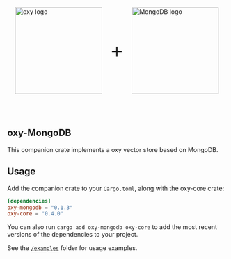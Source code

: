 

<div style="display: flex; align-items: center; justify-content: center;">
    <picture>
        <source media="(prefers-color-scheme: dark)" srcset="../img/oxy_logo_dark.svg">
        <source media="(prefers-color-scheme: light)" srcset="../img/oxy_logo.svg">
        <img src="../img/oxy_logo.svg" width="200" alt="oxy logo">
    </picture>
    <span style="font-size: 48px; margin: 0 20px; font-weight: regular; font-family: Open Sans, sans-serif;"> + </span>
    <picture>
        <source media="(prefers-color-scheme: dark)" srcset="https://companieslogo.com/img/ooxy/MDB_BIG.D-96d632a9.png?t=1720244492">
        <source media="(prefers-color-scheme: light)" srcset="https://cdn.iconscout.com/icon/free/png-256/free-mongodb-logo-icon-download-in-svg-png-gif-file-formats--wordmark-programming-langugae-freebies-pack-logos-icons-1175140.png?f=webp&w=256">
        <img src="https://cdn.iconscout.com/icon/free/png-256/free-mongodb-logo-icon-download-in-svg-png-gif-file-formats--wordmark-programming-langugae-freebies-pack-logos-icons-1175140.png?f=webp&w=256" width="200" alt="MongoDB logo">
    </picture>
</div>

<br><br>

## oxy-MongoDB
This companion crate implements a oxy vector store based on MongoDB.

## Usage

Add the companion crate to your `Cargo.toml`, along with the oxy-core crate:

```toml
[dependencies]
oxy-mongodb = "0.1.3"
oxy-core = "0.4.0"
```

You can also run `cargo add oxy-mongodb oxy-core` to add the most recent versions of the dependencies to your project.

See the [`/examples`](./examples) folder for usage examples.
